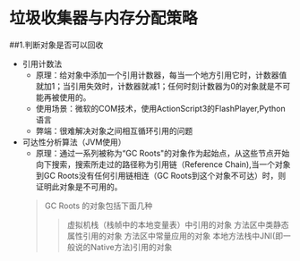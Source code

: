 # 垃圾收集器与内存分配策略
##1.判断对象是否可以回收
* 引用计数法
	* 原理：给对象中添加一个引用计数器，每当一个地方引用它时，计数器值就加1；当引用失效时，计数器就减1；任何时刻计数器为0的对象就是不可能再被使用的。 
	* 使用场景：微软的COM技术，使用ActionScript3的FlashPlayer,Python语言
	* 弊端：很难解决对象之间相互循环引用的问题
* 可达性分析算法（JVM使用）
	* 原理：通过一系列被称为“GC Roots"的对象作为起始点，从这些节点开始向下搜索，搜索所走过的路径称为引用链（Reference Chain),当一个对象到GC Roots没有任何引用链相连（GC Roots到这个对象不可达）时，则证明此对象是不可用的。
	> GC Roots 的对象包括下面几种
	>> 虚拟机栈（栈帧中的本地变量表）中引用的对象
	>> 方法区中类静态属性引用的对象
	>> 方法区中常量应用的对象
	>> 本地方法栈中JNI(即一般说的Native方法)引用的对象
